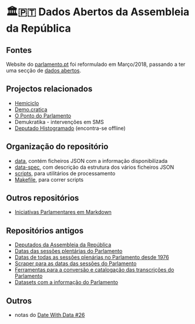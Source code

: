 # 🏛🇵🇹 Dados Abertos da Assembleia da República

## Fontes

Website do [parlamento.pt](http://parlamento.pt) foi reformulado em Março/2018, passando a ter uma secção de [dados abertos](http://www.parlamento.pt/Cidadania/Paginas/DadosAbertos.aspx).

## Projectos relacionados

* [Hemiciclo](https://hemiciclo.pt)
* [Demo.cratica](http://demo.cratica.org)
* [O Ponto do Parlamento](https://opontodoparlamento.org/)
* Demukratika - intervenções em SMS
* [Deputado Histogramado](http://expressao.xyz/deputado/index.htm?palavra=dados) (encontra-se offline)

## Organização do repositório

- [data](data/), contém ficheiros JSON com a informação disponibilizada
- [data-spec](data_spec/), com descrição da estrutura dos vários ficheiros JSON 
- [scripts](scripts/), para utilitários de processamento
- [Makefile](Makefile), para correr scripts

## Outros repositórios

- [Iniciativas Parlamentares em Markdown](https://github.com/centraldedados/parlamento-iniciativas-md)

## Repositórios antigos


* [Deputados da Assembleia da República](https://github.com/centraldedados/parlamento-deputados)
* [Datas das sessões plentárias do Parlamento](https://github.com/centraldedados/parlamento-datas_sessoes)
* [Datas de todas as sessões plenárias no Parlamento desde 1976](https://github.com/centraldedados/parlamento-datas)
* [Scraper para as datas das sessões do Parlamento](https://github.com/centraldedados/scraper-datas_sessoes)
* [Ferramentas para a conversão e catalogação das transcrições do Parlamento](https://github.com/transparenciahackday/dar-scripts)
* [Datasets com a informação do Parlamento](https://github.com/transparenciahackday/datasets)


## Outros

* notas do [Date With Data #26](https://annuel2.framapad.org/p/datewithdata26)